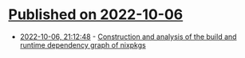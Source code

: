 # [Published on 2022-10-06](index.md)

* [2022-10-06, 21:12:48](https://lobste.rs/s/o83lbm/construction_analysis_build_runtime) - [Construction and analysis of the build and runtime dependency graph of nixpkgs](https://www.tweag.io/blog/2022-09-13-nixpkgs-graph/)
